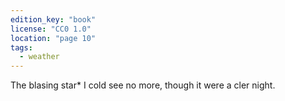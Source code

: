 ```yaml
---
edition_key: "book"
license: "CC0 1.0"
location: "page 10"
tags:
  - weather
---
```

The blasing star* I
cold see no more, though it were a cler night.
